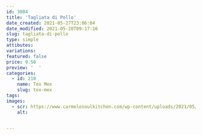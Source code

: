 ```yaml
---
id: 3004
title: 'Tagliata di Pollo'
date_created: 2021-05-27T23:06:04
date_modified: 2021-05-28T09:17:16
slug: tagliata-di-pollo
type: simple
attibutes: 
variations:
featured: false
price: 9.50
preview: '  '
categories: 
  - id: 210
    name: Tex Mex
    slug: tex-mex
tags: 
images: 
  - scr: https://www.carmelosoulkitchen.com/wp-content/uploads/2021/05/TAGLIATA-DI-POLLO.png
    alt: 


---
```



